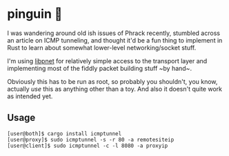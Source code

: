 # pinguin 🐧
I was wandering around old ish issues of Phrack recently, stumbled across an article on ICMP tunneling, and thought it'd be a fun thing to implement in Rust to learn about somewhat lower-level networking/socket stuff.

I'm using [libpnet](https://github.com/libpnet/libpnet) for relatively simple access to the transport layer and implementing most of the fiddly packet building stuff \~by hand\~.

Obviously this has to be run as root, so probably you shouldn't, you know, actually *use* this as anything other than a toy. And also it doesn't quite work as intended yet.

## Usage
```
[user@both]$ cargo install icmptunnel
[user@proxy]$ sudo icmptunnel -s -r 80 -a remotesiteip
[user@client]$ sudo icmptunnel -c -l 8080 -a proxyip
```
